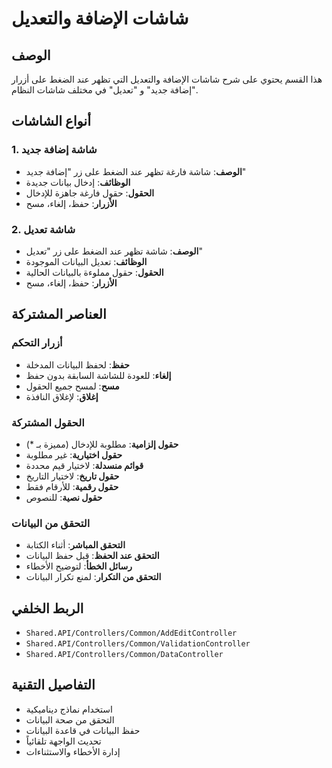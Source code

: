 # شاشات الإضافة والتعديل

## الوصف
هذا القسم يحتوي على شرح شاشات الإضافة والتعديل التي تظهر عند الضغط على أزرار "إضافة جديد" و "تعديل" في مختلف شاشات النظام.

## أنواع الشاشات

### 1. شاشة إضافة جديد
- **الوصف**: شاشة فارغة تظهر عند الضغط على زر "إضافة جديد"
- **الوظائف**: إدخال بيانات جديدة
- **الحقول**: حقول فارغة جاهزة للإدخال
- **الأزرار**: حفظ، إلغاء، مسح

### 2. شاشة تعديل
- **الوصف**: شاشة تظهر عند الضغط على زر "تعديل"
- **الوظائف**: تعديل البيانات الموجودة
- **الحقول**: حقول مملوءة بالبيانات الحالية
- **الأزرار**: حفظ، إلغاء، مسح

## العناصر المشتركة

### أزرار التحكم
- **حفظ**: لحفظ البيانات المدخلة
- **إلغاء**: للعودة للشاشة السابقة بدون حفظ
- **مسح**: لمسح جميع الحقول
- **إغلاق**: لإغلاق النافذة

### الحقول المشتركة
- **حقول إلزامية**: مطلوبة للإدخال (مميزة بـ *)
- **حقول اختيارية**: غير مطلوبة
- **قوائم منسدلة**: لاختيار قيم محددة
- **حقول تاريخ**: لاختيار التاريخ
- **حقول رقمية**: للأرقام فقط
- **حقول نصية**: للنصوص

### التحقق من البيانات
- **التحقق المباشر**: أثناء الكتابة
- **التحقق عند الحفظ**: قبل حفظ البيانات
- **رسائل الخطأ**: لتوضيح الأخطاء
- **التحقق من التكرار**: لمنع تكرار البيانات

## الربط الخلفي
- `Shared.API/Controllers/Common/AddEditController`
- `Shared.API/Controllers/Common/ValidationController`
- `Shared.API/Controllers/Common/DataController`

## التفاصيل التقنية
- استخدام نماذج ديناميكية
- التحقق من صحة البيانات
- حفظ البيانات في قاعدة البيانات
- تحديث الواجهة تلقائياً
- إدارة الأخطاء والاستثناءات
